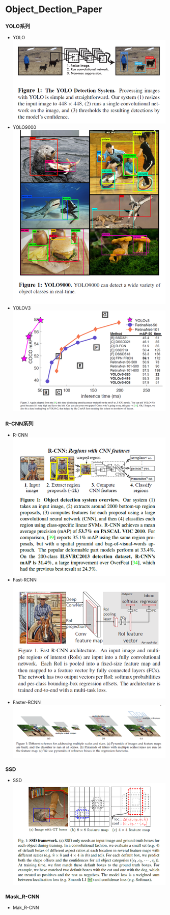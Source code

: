 # Object_Dection_Paper

### YOLO系列
* YOLO<br>
![YOLOv1架构图](https://github.com/hyhouyong/Object_Dection_Paper/blob/master/yolo1/yolo_1.png)
* YOLO9000<br>
![](https://github.com/hyhouyong/Object_Dection_Paper/blob/master/yolo2/yolo2_1.png)
* YOLOV3<br>
![](https://github.com/hyhouyong/Object_Dection_Paper/blob/master/yolo3/yolo3_3.png)  
### R-CNN系列
* R-CNN<br>
![](https://github.com/hyhouyong/Object_Dection_Paper/blob/master/R_CNN/R_CNN_1.png)
* Fast-RCNN<br>
![](https://github.com/hyhouyong/Object_Dection_Paper/blob/master/F_RCNN/F_RCNN_1.png)
* Faster-RCNN<br>
![](https://github.com/hyhouyong/Object_Dection_Paper/blob/master/Faster_R_CNN/FTR_1.png)
### SSD
* SSD<br>
![](https://github.com/hyhouyong/Object_Dection_Paper/blob/master/SSD/SSD_1.png)

### Mask_R-CNN
* Mak_R-CNN
